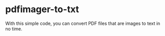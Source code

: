 # pdfimager-to-txt
With this simple code, you can convert PDF files that are images to text in no time.
